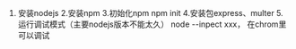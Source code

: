1. 安装nodejs
2.安装npm
3.初始化npm  npm init
4.安装包express、multer
5.运行调试模式（主要nodejs版本不能太久） node --inpect xxx， 在chrom里可以调试
